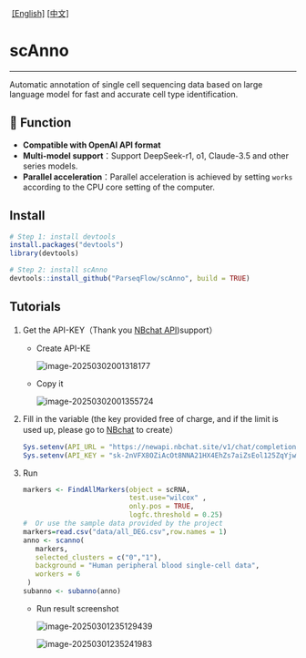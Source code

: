 ​                                                                                                                                [[English]](F:\R_package\scAnno\README.md)   [[中文]](F:\R_package\scAnno\README_zh-CN.md)

# scAnno                                                  

------

Automatic annotation of single cell sequencing data based on large language model for fast and accurate cell type identification.

## 🧬 Function

-  **Compatible with OpenAI API format**
-  **Multi-model support**：Support DeepSeek-r1, o1, Claude-3.5 and other series models.
- **Parallel acceleration**：Parallel acceleration is achieved by setting `works` according to the CPU core setting of the computer.



## Install

```R
# Step 1: install devtools
install.packages("devtools")
library(devtools)

# Step 2: install scAnno
devtools::install_github("ParseqFlow/scAnno", build = TRUE)
```



## Tutorials

1. Get the API-KEY（Thank you [NBchat API](https://newapi.nbchat.site/))support）

   - Create API-KE

     ![image-20250302001318177](F:\R_package\scAnno\docs\images\image-2025030123341752.png)

   - Copy it

     ![image-20250302001355724](F:\R_package\scAnno\docs\images\image-20250302001355724.png)

2. Fill in the variable (the key provided free of charge, and if the limit is used up, please go to [NBchat](https://newapi.nbchat.site/) to create）

   ``` R
   Sys.setenv(API_URL = "https://newapi.nbchat.site/v1/chat/completions")
   Sys.setenv(API_KEY = "sk-2nVFX8OZiAcOt8NNA21HX4EhZs7aiZsEol125ZqYjwT3E8zo") 
   ```

3. Run

   ``` R
   markers <- FindAllMarkers(object = scRNA,
                             test.use="wilcox" ,
                             only.pos = TRUE,
                             logfc.threshold = 0.25)  
   #  Or use the sample data provided by the project
   markers=read.csv("data/all_DEG.csv",row.names = 1)
   anno <- scanno(
      markers,
      selected_clusters = c("0","1"),
      background = "Human peripheral blood single-cell data",
      workers = 6
    )
   subanno <- subanno(anno)
   ```

   - Run result screenshot

     ![image-20250301235129439](F:\R_package\scAnno\docs\images\image-20250301235129439.png)

     ![image-20250301235241983](F:\R_package\scAnno\docs\images\image-20250301235241983.png)







